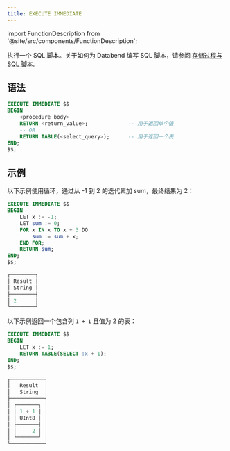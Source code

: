 ```yaml
---
title: EXECUTE IMMEDIATE
---
```

import FunctionDescription from '@site/src/components/FunctionDescription';

<FunctionDescription description="引入或更新于：v1.2.452"/>

执行一个 SQL 脚本。关于如何为 Databend 编写 SQL 脚本，请参阅 [存储过程与 SQL 脚本](/sql/stored-procedure-scripting/)。

## 语法

```sql
EXECUTE IMMEDIATE $$
BEGIN
    <procedure_body>
    RETURN <return_value>;             -- 用于返回单个值
    -- OR
    RETURN TABLE(<select_query>);      -- 用于返回一个表
END;
$$;
```

## 示例

以下示例使用循环，通过从 -1 到 2 的迭代累加 sum，最终结果为 2：

```sql
EXECUTE IMMEDIATE $$
BEGIN
    LET x := -1;
    LET sum := 0;
    FOR x IN x TO x + 3 DO
        sum := sum + x;
    END FOR;
    RETURN sum;
END;
$$;

┌────────┐
│ Result │
│ String │
├────────┤
│ 2      │
└────────┘
```

以下示例返回一个包含列 `1 + 1` 且值为 2 的表：

```sql
EXECUTE IMMEDIATE $$
BEGIN
    LET x := 1;
    RETURN TABLE(SELECT :x + 1);
END;
$$;

┌───────────┐
│   Result  │
│   String  │
├───────────┤
│ ┌───────┐ │
│ │ 1 + 1 │ │
│ │ UInt8 │ │
│ ├───────┤ │
│ │     2 │ │
│ └───────┘ │
└───────────┘
```